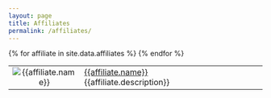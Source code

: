 ```yaml
---
layout: page
title: Affiliates
permalink: /affiliates/
---
```

<table>
{% for affiliate in site.data.affiliates %}
 <tr>
  <td width="20%" style="text-align: center;">
   <img src="{{affiliate.logo}}" alt="{{affiliate.name}}">
  </td>
  <td>
    <a href="{{affiliate.url}}">{{affiliate.name}}</a><br>{{affiliate.description}}
  </td>
 </tr>
{% endfor %}
</table>
